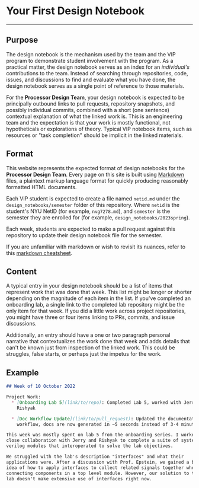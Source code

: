 # Your First Design Notebook

---

## Purpose

The design notebook is the mechanism used by the team and the VIP program to
demonstrate student involvement with the program. As a practical matter, the
design notebook serves as an index for an _individual's_ contributions to the
team. Instead of searching through repositories, code, issues, and discussions
to find and evaluate what you have done, the design notebook serves as a single
point of reference to those materials.

For the **Processor Design Team**, your design notebook is expected to be
principally outbound links to pull requests, repository snapshots, and possibly
individual commits, combined with a short (one sentence) contextual explanation
of what the linked work is. This is an engineering team and the expectation is
that your work is mostly functional, not hypotheticals or explorations of
theory. Typical VIP notebook items, such as resources or "task completion"
should be implicit in the linked materials.

## Format

This website represents the expected format of design notebooks for the
**Processor Design Team**. Every page on this site is built using
[Markdown](https://commonmark.org/help/) files, a plaintext markup language
format for quickly producing reasonably formatted HTML documents.

Each VIP student is expected to create a file named `netid.md` under the
`design_notebooks/semester` folder of this repository. Where `netid` is the
student's NYU NetID (for example, `nvg7278.md`), and `semester` is the semester
they are enrolled for (for example, `design_notebooks/2023spring`).

Each week, students are expected to make a pull request against this repository
to update their design notebook file for the semester.

If you are unfamiliar with markdown or wish to revisit its nuances, refer to
this [markdown cheatsheet](https://github.com/adam-p/markdown-here/wiki/Markdown-Cheatsheet).

## Content

A typical entry in your design notebook should be a list of items that represent
work that was done that week. This list might be longer or shorter depending on
the magnitude of each item in the list. If you've completed an onboarding lab,
a single link to the completed lab repository might be the only item for that
week. If you did a little work across project repositories, you might have three
or four items linking to PRs, commits, and issue discussions.

Additionally, an entry should have a one or two paragraph personal narrative
that contextualizes the work done that week and adds details that can't be known
just from inspection of the linked work. This could be struggles, false starts,
or perhaps just the impetus for the work.

## Example

```markdown
## Week of 10 October 2022

Project Work:
  * [Onboarding Lab 5](link/to/repo): Completed Lab 5, worked with Jerry and
    Rishyak

  * [Doc Workflow Update](link/to/pull_request): Updated the documentation
    workflow, docs are now generated in ~5 seconds instead of 3-4 minutes

This week was mostly spent on lab 5 from the onboarding series. I worked in
close collaboration with Jerry and Rishyak to complete a suite of system
verilog modules that interoperated to solve the lab objectives.

We struggled with the lab's description "interfaces" and what their
applications were. After a discussion with Prof. Epstein, we gained a better
idea of how to apply interfaces to collect related signals together when
connecting components in a top level module. However, our solution to the
lab doesn't make extensive use of interfaces right now.
```
